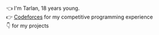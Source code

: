 👈 I'm Tarlan, 18 years young. <br>
👉 <a href = "https://codeforces.com/profile/Bioloid">Codeforces</a> for my competitive programming experience <br>
👇 for my projects
